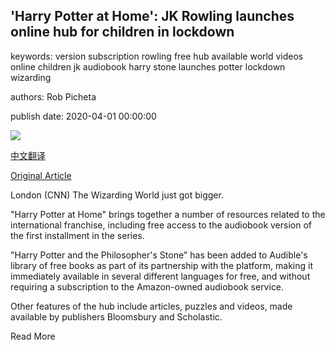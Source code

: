## 'Harry Potter at Home': JK Rowling launches online hub for children in lockdown

keywords: version subscription rowling free hub available world videos online children jk audiobook harry stone launches potter lockdown wizarding

authors: Rob Picheta

publish date: 2020-04-01 00:00:00

![](https://cdn.cnn.com/cnnnext/dam/assets/170623104155-harry-potter-books-super-tease.jpg)

[中文翻译](%27Harry%20Potter%20at%20Home%27%3A%20JK%20Rowling%20launches%20online%20hub%20for%20children%20in%20lockdown_zh.md)

[Original Article](https://edition.cnn.com/2020/04/01/world/harry-potter-at-home-hub-jk-rowling-scli-intl-gbr/index.html)

London (CNN) The Wizarding World just got bigger.

"Harry Potter at Home" brings together a number of resources related to the international franchise, including free access to the audiobook version of the first installment in the series.

"Harry Potter and the Philosopher's Stone" has been added to Audible's library of free books as part of its partnership with the platform, making it immediately available in several different languages for free, and without requiring a subscription to the Amazon-owned audiobook service.

Other features of the hub include articles, puzzles and videos, made available by publishers Bloomsbury and Scholastic.

Read More